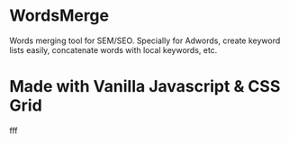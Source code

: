 # WordsMerge
Words merging tool for SEM/SEO.
Specially for Adwords, create keyword lists easily, concatenate words with local keywords, etc. 

# Made with Vanilla Javascript & CSS Grid


fff